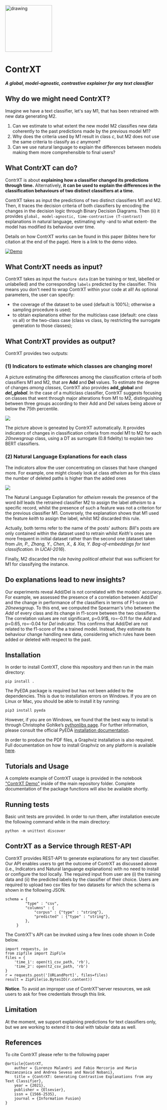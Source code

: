 <img src="https://github.com/Crisp-Unimib/ContrXT/blob/master/img/contrxt_logo.jpeg" alt="drawing" width="150"/>

# ContrXT
***A global, model-agnostic, contrastive explainer for any text classifier***

## Why do we might need ContrXT?
Imagine we have a text classifier, let's say M1, that has been retrained with new data generating M2.

1. Can we estimate to what extent the new model M2 classifies new data coherently to the past predictions made by the previous model M1?
2. Why does the criteria used by M1 result in class _c_, but M2 does not use the same criteria to classify as _c_ anymore?
3. Can we use natural language to explain the differences between models making them more comprehensible to final users?

## What ContrXT can do?

ContrXT is about **explaining how a classifier changed its predictions through time.** Alternatively, **it can be used to explain the differences in the classification behaviours of two distinct classifiers at a time.**

ContrXT takes as input the predictions of two distinct classifiers M1 and M2. Then, it traces the decision criteria of both classifiers by encoding the changes in the decision logic through Binary Decision Diagrams. Then (ii) it provides ``global, model-agnostic, time-contrastive (T-contrast)`` explanations in natural language, estimating why -and to what extent- the model has modified its behaviour over time.

Details on how ContrXT works can be found in this paper (bibtex here for citation at the end of the page).
Here is a link to the demo video.

[![Demo](https://img.youtube.com/vi/pwQdinaXmDI/hqdefault.jpg)](https://www.youtube.com/watch?v=pwQdinaXmDI "Demo")


## What ContrXT needs as input?
ContrXT takes as input the ``feature data`` (can be training or test, labelled or unlabelled)  and the corresponding ``labels`` predicted by the classifier. This means you don't need to wrap ContrXT within your code at all!
As optional parameters, the user can specify:
- the coverage of the dataset to be used (default is 100%); otherwise a sampling procedure is used;
- to obtain explanations either for the multiclass case (default: one class vs all) or the two-class case (class vs class, by restricting the surrogate generation  to those classes);

## What ContrXT provides as output?
ContrXT provides two outputs:
### (1) Indicators to estimate which classes are changing more!
A picture estimating the differences among the classification criteria of both classifiers M1 and M2, that are **Add** and **Del** values. To estimate the degree of changes *among classes*, ContrXT also provides **add_global** and ***del_global***. In the case of a multiclass classifier,  ContrXT suggests focusing on classes that went through major alterations from M1 to M2, distinguishing between three groups according to their Add and Del values being above or below the 75th percentile.

![](https://github.com/Crisp-Unimib/ContrXT/blob/master/img/Add_Del_Magnitude_20N.png)

The picture above is geneated by ContrXT automatically. It provides indicators of changes in classification criteria from model M1 to M2 for each _20newsgroup_ class, using a DT as surrogate (0.8 fidelity) to explain two BERT classifiers.
### (2) Natural Language Explanations for each class
The indicators allow the user concentrating on classes that have changed more. For example, one might closely look at class _atheism_ as for this class the number of deleted paths is higher than the added ones

![](https://github.com/Crisp-Unimib/ContrXT/blob/master/img/alt.atheism.png)

The Natural Language Explanation for _atheism_ reveals the presence of the word _bill_ leads the retrained classifier M2 to assign the label _atheism_ to a specific record, whilst the presence of such a feature was not a criterion for the previous classifier M1.
Conversely, the explanation shows that M1 used the feature _keith_ to assign the label, whilst M2 discarded this rule.

Actually, both terms refer to the name of the posts' authors: _Bill_'s posts are only contained within the dataset used to retrain whilst _Keith_'s ones are more frequent in initial dataset rather than the second one (dataset taken from _Jin, P., Zhang, Y., Chen, X., & Xia, Y. Bag-of-embeddings for text classification. In IJCAI-2016_).

Finally, M2 discarded the rule _having political atheist_ that was sufficient for M1 for classifying the instance.

## Do explanations lead to new insights?
Our experiments reveal Add/Del is not correlated with the models' accuracy.
For example, we assessed the presence of a correlation between _Add/Del_ and the change in performance of the classifiers in terms of F1-score on _20newsgroup_. To this end, we computed the Spearman's \rho between the _Add_ of every class and its change in f1-score between the two classifiers.
The correlation values are not significant, p=0.91$, ro=-0.11 for the _Add_ and p=0.65, ro=-0.04 for _Del_ indicator. This confirms that Add/Del are not related to the f1-score of the a trained model. Instead, they estimate its behaviour change handling new data, considering which rules have been added or deleted with respect to the past.

## Installation

In order to install ContrXT, clone this repository and then run in the main directory:

```
pip install .
```

The PyEDA package is required but has not been added to the dependencies.
This is due to installation errors on Windows. If you are on Linux or Mac, you
should be able to install it by running:

```
pip3 install pyeda
```

However, if you are on Windows, we found that the best way to install is through
Christophe Gohlke’s [pythonlibs page](https://www.lfd.uci.edu/~gohlke/pythonlibs/#pyeda).
For further information, please consult the official PyEDA
[installation documentation](https://pyeda.readthedocs.io/en/latest/install.html).

In order to produce the PDF files, a Graphviz installation is also required.
Full documentation on how to install Graphviz on any platform is available
[here](https://graphviz.org/download/).

## Tutorials and Usage

A complete example of ContrXT usage is provided in the notebook ["ContrXT Demo"](https://github.com/Crisp-Unimib/ContrXT/blob/master/ContrXT%20Demo.ipynb) inside of the main repository folder.
Complete documentation of the package functions will also be available shortly.

## Running tests

Basic unit tests are provided. In order to run them, after installation execute
the following command while in the main directory:

```
python -m unittest discover
```

## ContrXT as a Service through REST-API
ContrXT provides REST-API to generate explanations for any text classifier.  Our API enables users to get the outcome of ContrXT as discussed above (i.e., Indicators and Natural languange explanations) with no need to install or configure the tool locally. The required input from user are (i) the training data and (ii) the predicted labels by the classifier of their choice.
Users are required to upload two csv files for two datasets for which the schema is shown in the following JSON.
```
schema = {
         "type" : "csv",
         "columns" : {
             "corpus" : {"type" : "string"},
             "predicted" : {"type" : "string"},
         },
     }
```
The ContrXT's API can be invoked using a few lines code shown in Code below.
```
import requests, io
from zipfile import ZipFile
files = {
    'time_1': open(t1_csv_path, 'rb'),
    'time_2': open(t2_csv_path, 'rb')
}
r = requests.post('[URLandPort]', files=files)
result = ZipFile(io.BytesIO(r.content))
```
**Notice**. To avoid an improper use of ContrXT'server resources, we ask users to ask for free credentials through this link.

## Limitation
At the moment, we support explaining predictions for text classifiers only, but we are working to extend it to deal with tabular data as well.

## References
To cite ContrXT please refer to the following paper
```
@article{ContrXT,
	author = {Lorenzo Malandri and Fabio Mercorio and Mario Mezzanzanica and Andrea Seveso and Navid Nobani},
	title = {ContrXT: Generating Contrastive Explanations from any Text Classifier},
	year = {2021},
	publisher = {Elsevier},
	issn = {1566-2535},
	journal = {Information Fusion}
}
```
